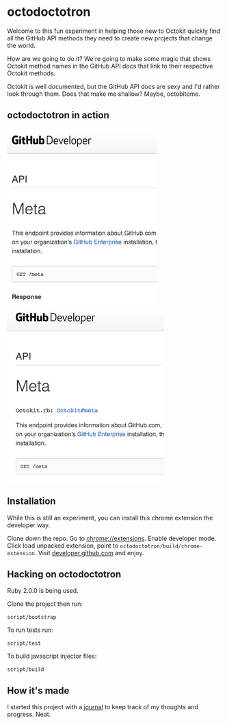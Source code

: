 # octodoctotron

Welcome to this fun experiment in helping those new to Octokit quickly find all
the GitHub API methods they need to create new projects that change the world.

How are we going to do it? We're going to make some magic that shows Octokit
method names in the GitHub API docs that link to their respective Octokit
methods.

Octokit is well documented, but the GitHub API docs are sexy and I'd rather look
through them. Does that make me shallow? Maybe, octobiteme.

## octodoctotron in action

![GitHub API docs before](/build/screenshots/api-docs-before.png?raw=true)
![GitHub API docs after](/build/screenshots/api-docs-after.png?raw=true)

## Installation

While this is still an experiment, you can install this chrome extension the
developer way.

  Clone down the repo.
  Go to [chrome://extensions](chrome://extensions).
  Enable developer mode.
  Click load unpacked extension, point to `octodoctotron/build/chrome-extension`.
  Visit [developer.github.com](developer.github.com) and enjoy.

## Hacking on octodoctotron

Ruby 2.0.0 is being used.

Clone the project then run:

	script/bootstrap

To run tests run:

	script/test

To build javascript injector files:

	script/build

## How it's made

I started this project with a [journal](Journal.md) to keep track of my thoughts
and progress. Neat.
